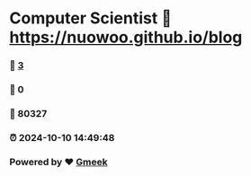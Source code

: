 # Computer Scientist :link: https://nuowoo.github.io/blog 
### :page_facing_up: [3](https://nuowoo.github.io/blog/tag.html) 
### :speech_balloon: 0 
### :hibiscus: 80327 
### :alarm_clock: 2024-10-10 14:49:48 
### Powered by :heart: [Gmeek](https://github.com/Meekdai/Gmeek)
